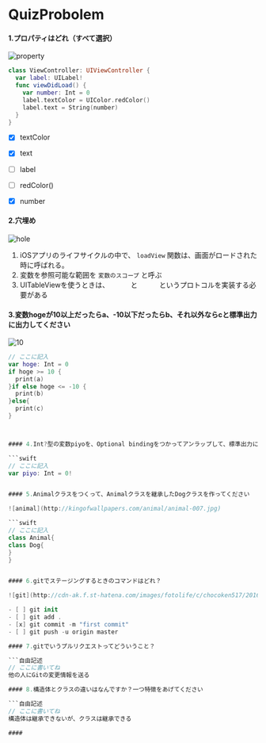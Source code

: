 # QuizProbolem

#### 1.プロパティはどれ（すべて選択）

![property](http://us.123rf.com/450wm/alexmillos/alexmillos1502/alexmillos150200963/36877142-%E7%99%BD%E3%81%84%E8%83%8C%E6%99%AF%E3%81%AE%E4%B8%8A%E3%83%97%E3%83%AD%E3%83%91%E3%83%86%E3%82%A3%E5%80%A4%E9%81%93%E8%B7%AF%E6%A8%99%E8%AD%98%E3%81%AE%E3%82%A4%E3%83%A9%E3%82%B9%E3%83%88-%E3%83%87%E3%82%B6%E3%82%A4%E3%83%B3.jpg?ver=6)

```swift
class ViewController: UIViewController {
  var label: UILabel!
  func viewDidLoad() {
    var number: Int = 0
    label.textColor = UIColor.redColor()
    label.text = String(number)
  }
}
```

- [x] textColor
- [x] text
- [ ] label
- [ ] redColor()
- [x] number


#### 2.穴埋め

![hole](https://pbs.twimg.com/profile_images/1375053626/_____.jpg)

1. iOSアプリのライフサイクルの中で、 `loadView` 関数は、画面がロードされた時に呼ばれる。
1. 変数を参照可能な範囲を `変数のスコープ` と呼ぶ
1. UITableViewを使うときは、 `     ` と `     ` というプロトコルを実装する必要がある

#### 3.変数hogeが10以上だったらa、-10以下だったらb、それ以外ならcと標準出力に出力してください

![10](http://searchengineland.com/figz/wp-content/seloads/2011/07/10-years-in-search-300x300.jpg)

```swift
// ここに記入
var hoge: Int = 0
if hoge >= 10 {
  print(a)
}if else hoge <= -10 {
  print(b)
}else{
  print(c)
}



#### 4.Int?型の変数piyoを、Optional bindingをつかってアンラップして、標準出力に出力してください

```swift
// ここに記入
var piyo: Int = 0!


#### 5.Animalクラスをつくって、Animalクラスを継承したDogクラスを作ってください

![animal](http://kingofwallpapers.com/animal/animal-007.jpg)

```swift
// ここに記入
class Animal{
class Dog{
}
}


#### 6.gitでステージングするときのコマンドはどれ？

![git](http://cdn-ak.f.st-hatena.com/images/fotolife/c/chocoken517/20160602/20160602004604.jpg)

- [ ] git init
- [ ] git add .
- [x] git commit -m "first commit"
- [ ] git push -u origin master

#### 7.gitでいうプルリクエストってどういうこと？

```自由記述
// ここに書いてね
他の人にGitの変更情報を送る

#### 8.構造体とクラスの違いはなんですか？一つ特徴をあげてください

```自由記述
// ここに書いてね
構造体は継承できないが、クラスは継承できる

#### 
